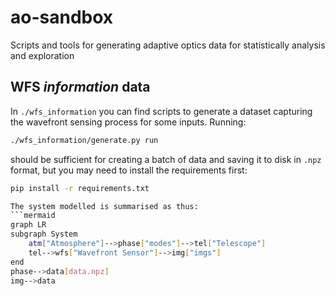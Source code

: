 # ao-sandbox
Scripts and tools for generating adaptive optics data for statistically analysis and exploration

## WFS *information* data
In `./wfs_information` you can find scripts to generate a dataset capturing the wavefront sensing process for some inputs. Running:
```bash
./wfs_information/generate.py run
```
should be sufficient for creating a batch of data and saving it to disk in `.npz` format, but you may need to install the requirements first:
```bash
pip install -r requirements.txt

The system modelled is summarised as thus:
```mermaid
graph LR
subgraph System
    atm["Atmosphere"]-->phase["modes"]-->tel["Telescope"]
    tel-->wfs["Wavefront Sensor"]-->img["imgs"]
end
phase-->data[data.npz]
img-->data
```
